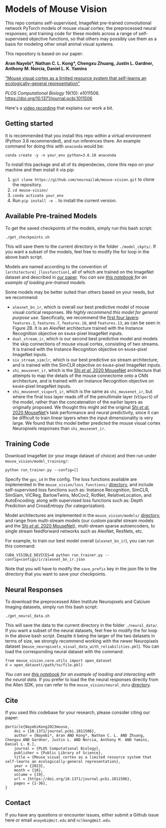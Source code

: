 # Models of Mouse Vision
This repo contains self-supervised, ImageNet pre-trained convolutional network PyTorch models of mouse visual cortex; the preprocessed neural responses; and training code for these models across a range of self-supervised objective functions, so that others may possibly use them as a basis for modeling other small animal visual systems.

This repository is based on our paper:

**Aran Nayebi\*, Nathan C. L. Kong\*, Chengxu Zhuang, Justin L. Gardner, Anthony M. Norcia, Daniel L. K. Yamins**

["Mouse visual cortex as a limited resource system that self-learns an ecologically-general representation"](https://www.biorxiv.org/content/10.1101/2021.06.16.448730)

*PLOS Computational Biology* 19(10): e1011506. https://doi.org/10.1371/journal.pcbi.1011506

Here's a [video recording](https://www.youtube.com/watch?v=9h_3bHVDMhA&t=650s) that explains our work a bit.

## Getting started
It is recommended that you install this repo within a virtual environment (Python 3.6 recommended), and run inferences there.
An example command for doing this with `anaconda` would be:
```
conda create -y -n your_env python=3.6.10 anaconda
```
To install this package and all of its dependecies, clone this repo on your machine and then install it via pip:
1. `git clone https://github.com/neuroailab/mouse-vision.git` to clone the repository.
2. `cd mouse-vision/`
3. `conda activate your_env`
4. Run `pip install -e .` to install the current version.

## Available Pre-trained Models
To get the saved checkpoints of the models, simply run this bash script:
```
./get_checkpoints.sh
```
This will save them to the current directory in the folder `./model_ckpts/`.
If you want a subset of the models, feel free to modify the for loop in the above bash script.

Models are named according to the convention of `[architecture]_[lossfunction]`, all of which are trained on the ImageNet dataset and described in [our paper](https://www.biorxiv.org/content/10.1101/2021.06.16.448730).
*You can see [this notebook](https://github.com/neuroailab/mouse-vision/blob/main/Loading%20model%20weights.ipynb) for an example of loading pre-trained models.*

Some models may be better suited than others based on your needs, but we recommend: 
- `alexnet_bn_ir`, which is overall our best predictive model of mouse visual cortical responses. *We highly recommend this model for general purpose use.* Specifically, we recommend the [first four layers](https://github.com/neuroailab/mouse-vision/blob/main/mouse_vision/models/model_layers.py#L6-L10): `features.3`, `features.7`, `features.10`, and `features.13`, as can be seen in Figure 2B. It is an AlexNet architecture trained with the Instance Recognition objective on `64x64`-pixel ImageNet inputs.
- `dual_stream_ir`, which is our second best predictive model and models the skip connections of mouse visual cortex, consisting of two streams.
It is trained with the Instance Recognition objective on `64x64`-pixel ImageNet inputs.
- `six_stream_simclr`, which is our best predictive six stream architecture, and is trained with the SimCLR objective on `64x64`-pixel ImageNet inputs.
- `shi_mousenet_ir`, which is the [Shi *et al.* 2020 MouseNet](https://doi.org/10.1371/journal.pcbi.1010427) architecture that attempts to map the details of the mouse connectome onto a CNN architecture, and is trained with an Instance Recognition objective on `64x64`-pixel ImageNet inputs.
- `shi_mousenet_vispor5_ir`, which is the same as `shi_mousenet_ir`, but where the final loss layer reads off of the penultimate layer (`VISpor5`) of the model, rather than the concatenation of the earlier layers as originally proposed.
We thought this might aid the original [Shi *et al.* 2020 MouseNet](https://doi.org/10.1371/journal.pcbi.1010427)’s task performance and neural predictivity, since it can be difficult to train linear layers when the input dimensionality is very large.
We found that this model better predicted the mouse visual cortex Neuropixels responses than `shi_mousenet_ir`.

## Training Code
Download ImageNet (or your image dataset of choice) and then run under `mouse_vision/model_training/`:
```
python run_trainer.py --config=[]
```
Specify the `gpu_id` in the config. The loss functions available are implemented in the `mouse_vision/loss_functions/` [directory](https://github.com/neuroailab/mouse-vision/tree/main/mouse_vision/loss_functions), and include self-supervised loss functions such as: Instance Recognition, SimCLR, SimSiam, VICReg, BarlowTwins, MoCov2, RotNet, RelativeLocation, and AutoEncoding; along with supervised loss functions such as: Depth Prediction and CrossEntropy (for categorization).

Model architectures are implemented in the `mouse_vision/models/` [directory](https://github.com/neuroailab/mouse-vision/tree/main/mouse_vision/models), and range from multi-stream models (our custom parallel stream models and the [Shi *et al.* 2020 MouseNet](https://doi.org/10.1371/journal.pcbi.1010427)), multi-stream sparse autoencoders, to single stream feedforward networks such as AlexNet, ResNets, etc.

For example, to train our best model overall (`alexnet_bn_ir`), you can run this command:
```
CUDA_VISIBLE_DEVICES=0 python run_trainer.py --config=configs/ir/alexnet_bn_ir.json
```
Note that you will have to modify the `save_prefix` key in the json file to the directory that you want to save your checkpoints.


## Neural Responses
To download the preprocessed Allen Institute Neuropixels and Calcium Imaging datasets, simply run this bash script:
```
./get_neural_data.sh
```
This will save the data to the current directory in the folder `./neural_data/`.
If you want a subset of the neural datasets, feel free to modify the for loop in the above bash script.
Despite it being the larger of the two datasets in terms of size, we strongly recommend working with the newer Neuropixels dataset (`mouse_neuropixels_visual_data_with_reliabilities.pkl`).
You can load the corresponding neural dataset with the command:
```
from mouse_vision.core.utils import open_dataset
d = open_dataset(/path/to/file.pkl)
```
*You can see [this notebook](https://github.com/neuroailab/mouse-vision/blob/main/Loading%20neural%20data.ipynb) for an example of loading and interacting with the neural data.*
If you prefer to load the the neural responses directly from the Allen SDK, you can refer to the `mouse_vision/neural_data` [directory](https://github.com/neuroailab/mouse-vision/tree/main/mouse_vision/neural_data).

## Cite
If you used this codebase for your research, please consider citing our paper:
```
@article{NayebiKong2023mouse,
    doi = {10.1371/journal.pcbi.1011506},
    author = {Nayebi*, Aran AND Kong*, Nathan C. L. AND Zhuang, Chengxu AND Gardner, Justin L. AND Norcia, Anthony M. AND Yamins, Daniel L. K.},
    journal = {PLOS Computational Biology},
    publisher = {Public Library of Science},
    title = {Mouse visual cortex as a limited resource system that self-learns an ecologically-general representation},
    year = {2023},
    month = {10},
    volume = {19},
    url = {https://doi.org/10.1371/journal.pcbi.1011506},
    pages = {1-36},
}
```

## Contact
If you have any questions or encounter issues, either submit a Github issue here or email `anayebi@mit.edu` and `nclkong@mit.edu`.
